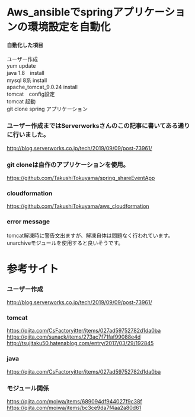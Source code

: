 # Aws_ansibleでspringアプリケーションの環境設定を自動化

#### 自動化した項目

ユーザー作成  
yum update  
java 1.8　install  
mysql 8系 install  
apache_tomcat_9.0.24 install  
tomcat　config設定  
tomcat 起動  
git clone spring アプリケーション  

### ユーザー作成まではServerworksさんのこの記事に書いてある通りに行いました。
http://blog.serverworks.co.jp/tech/2019/09/09/post-73961/

### git cloneは自作のアプリケーションを使用。
https://github.com/TakushiTokuyama/spring_shareEventApp

### cloudformation
https://github.com/TakushiTokuyama/aws_cloudformation  

### error  message
tomcat解凍時に警告文出ますが、解凍自体は問題なく行われています。  
unarchiveモジュールを使用すると良いそうです。

# 参考サイト

### ユーザー作成
http://blog.serverworks.co.jp/tech/2019/09/09/post-73961/  

### tomcat  
https://qiita.com/CsFactoryitter/items/027ad59752782d1da0ba  
https://qiita.com/sunack/items/273ac7f71faf99088e4d  
http://tsujitaku50.hatenablog.com/entry/2017/03/29/192845  

### java  
https://qiita.com/CsFactoryitter/items/027ad59752782d1da0ba  

### モジュール関係  
https://qiita.com/moiwa/items/689094df944027f9c38f  
https://qiita.com/moiwa/items/bc3ce9da7f4aa2a80d61  

